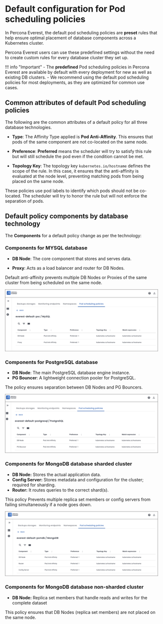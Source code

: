 # Default configuration for Pod scheduling policies

In Percona Everest, the default pod scheduling policies are **preset** rules that help ensure optimal placement of database components across a Kubernetes cluster.

Percona Everest users can use these predefined settings without the need to create custom rules for every database cluster they set up. 

!!! info "Important"
    - The **predefined** Pod scheduling policies in Percona Everest are available by default with every deployment for new as well as existing DB clusters.
    - We recommend using the default pod scheduling policies for most deployments, as they are optimized for common use cases.
    

## Common attributes of default Pod scheduling policies

The following are the common attributes of a default policy for all three database technologies.

- **Type**: The Affinity Type applied is **Pod Anti-Affinity**. This ensures that pods of the same component are not co-located on the same node.

- **Preference**: **Preferred** means the scheduler will try to satisfy this rule but will still schedule the pod even if the condition cannot be met.

- **Topology Key**: The topology key `kubernetes.io/hostname` defines the scope of the rule. In this case, it ensures that the anti-affinity is evaluated at the node level, preventing matching pods from being placed on the same node.


These policies use pod labels to identify which pods should not be co-located. The scheduler will try to honor the rule but will not enforce the separation of pods.
 
##  Default policy components by database technology

The **Components** for a default policy change as per the technology:

### Components for MYSQL database

- **DB Node**: The core component that stores and serves data.

- **Proxy**: Acts as a load balancer and router for DB Nodes.

Default anti-affinity prevents multiple DB Nodes or Proxies of the same cluster from being scheduled on the same node.

  ![!image](../images/mysql_default_policy.png)


### Components for PostgreSQL database

- **DB Node**: The main PostgreSQL database engine instance.
- **PG Bouncer**: A lightweight connection pooler for PostgreSQL.


The policy ensures separation between DB Nodes and PG Bouncers.

![!image](../images/pg_default_policy.png)


### Components for MongoDB database sharded cluster

- **DB Node:** Stores the actual application data.
- **Config Server:** Stores metadata and configuration for the cluster; required for sharding.
- **Router:** It routes queries to the correct shard(s).


This policy Prevents multiple replica set members or config servers from failing simultaneously if a node goes down.

![!image](../images/default_mongo_policy.png)

### Components for MongoDB database non-sharded cluster

- **DB Node:** Replica set members that handle reads and writes for the complete dataset

This policy ensures that DB Nodes (replica set members) are not placed on the same node.













 











